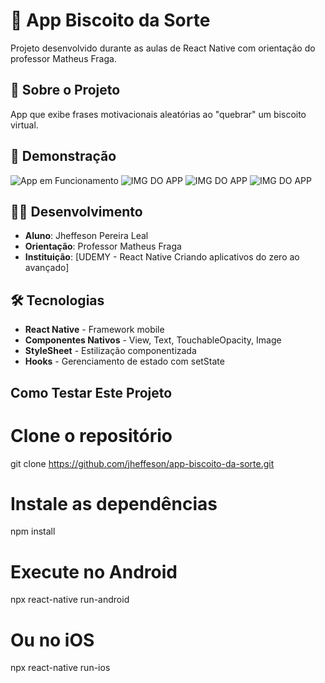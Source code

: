 # 🍪 App Biscoito da Sorte
Projeto desenvolvido durante as aulas de React Native com orientação do professor Matheus Fraga.

## 🎯 Sobre o Projeto
App que exibe frases motivacionais aleatórias ao "quebrar" um biscoito virtual.


## 🎯 Demonstração
![App em Funcionamento](./src/biscoito_sorte.gif)
![IMG DO APP](./src/img1.png)
![IMG DO APP](./src/img2.png)
![IMG DO APP](./src/img3.png)


## 👨‍💻 Desenvolvimento
- **Aluno**: Jheffeson Pereira Leal
- **Orientação**: Professor Matheus Fraga
- **Instituição**: [UDEMY - React Native Criando aplicativos do zero ao avançado]

## 🛠️ Tecnologias
- **React Native** - Framework mobile
- **Componentes Nativos** - View, Text, TouchableOpacity, Image
- **StyleSheet** - Estilização componentizada
- **Hooks** - Gerenciamento de estado com setState

## Como Testar Este Projeto

# Clone o repositório
git clone https://github.com/jheffeson/app-biscoito-da-sorte.git
# Instale as dependências
npm install
# Execute no Android
npx react-native run-android
# Ou no iOS
npx react-native run-ios
